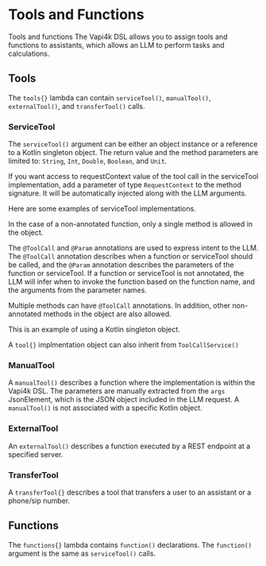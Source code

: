 <show-structure depth="2"/>

# Tools and Functions

Tools and functions
The Vapi4k DSL allows you to assign tools and functions to assistants, which allows
an LLM to perform tasks and calculations.

## Tools

The `tools{}` lambda can contain `serviceTool()`, `manualTool()`, `externalTool()`, and `transferTool()` calls.

### ServiceTool

The `serviceTool()` argument can be either an object instance or a reference to a Kotlin singleton object.
The return value and the method parameters are limited to: `String`, `Int`, `Double`, `Boolean`, and `Unit`.

If you want access to requestContext value of the tool call in the serviceTool implementation, add a
parameter of type `RequestContext` to the method signature. It will be automatically injected along with the
LLM arguments.

<chapter title="" id="serviceTool" collapsible="false">
<code-block lang="kotlin" src="src/main/kotlin/tools/ServiceTools.kt" include-symbol="serviceToolExample"/>
</chapter>


Here are some examples of serviceTool implementations.

In the case of a non-annotated function, only a single method is allowed in the object.

<chapter title="Non-annotated Function" id="addTwoNumbers" collapsible="false">
<code-block lang="kotlin" src="src/main/kotlin/tools/ToolCalls.kt" include-symbol="AddTwoNumbers"/>
</chapter>

The `@ToolCall` and `@Param` annotations are used to express intent to the LLM.
The `@ToolCall` annotation describes when a function or serviceTool should be called, and the `@Param` annotation
describes the parameters of the function or serviceTool. If a function or serviceTool is not annotated, the LLM will
infer when to invoke the function based on the function name, and the arguments from the parameter names.

Multiple methods can have `@ToolCall` annotations. In addition, other non-annotated methods in the object are also
allowed.

<chapter title="Annotated Function" id="multiplyTwoNumbers" collapsible="false">
<code-block lang="kotlin" src="src/main/kotlin/tools/ToolCalls.kt" include-symbol="MultiplyTwoNumbers"/>
</chapter>

This is an example of using a Kotlin singleton object.

<chapter title="Singleton Object Function" id="absoluteValue" collapsible="false">
<code-block lang="kotlin" src="src/main/kotlin/tools/ToolCalls.kt" include-symbol="AbsoluteValue"/>
</chapter>

A `tool{}` implmentation object can also inherit from `ToolCallService()`

<chapter title="Singleton Object Function" id="toolCallService" collapsible="false">
<code-block lang="kotlin" src="src/main/kotlin/tools/ToolCalls.kt" include-symbol="WeatherLookupService"/>
</chapter>

### ManualTool

A `manualTool()` describes a function where the implementation is within the Vapi4k DSL. The parameters are manually
extracted from the `args` JsonElement, which is the JSON object included in the LLM request.
A `manualTool()` is not associated with a specific Kotlin object.

<chapter title="" id="manualTool" collapsible="false">
<code-block lang="kotlin" src="src/main/kotlin/tools/ManualTools.kt" include-symbol="manualToolExample"/>
</chapter>

### ExternalTool

An `externalTool()` describes a function executed by a REST endpoint at a specified server.

<chapter title="" id="externalTool" collapsible="false">
<code-block lang="kotlin" src="src/main/kotlin/tools/ExternalTools.kt" include-symbol="externalToolExample"/>
</chapter>

### TransferTool

A `transferTool{}` describes a tool that transfers a user to an assistant or a phone/sip number.

<chapter title="" id="assistantDestination" collapsible="false">
<code-block lang="kotlin" src="src/main/kotlin/tools/TransferTools.kt" include-symbol="assistantDestinationExample"/>
</chapter>

<chapter title="" id="numberDestination" collapsible="false">
<code-block lang="kotlin" src="src/main/kotlin/tools/TransferTools.kt" include-symbol="numberDestinationExample"/>
</chapter>

## Functions

The `functions{}` lambda contains `function()` declarations.
The `function()` argument is the same as `serviceTool()` calls.

<chapter title="Function Declaration" id="function" collapsible="false">
<code-block lang="kotlin" src="src/main/kotlin/tools/Functions.kt" include-symbol="functionExample"/>
</chapter>




